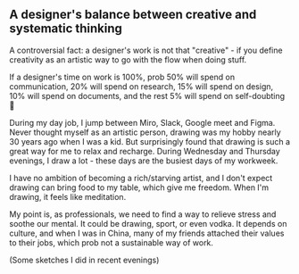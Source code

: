 ## A designer's balance between creative and systematic thinking

A controversial fact: a designer's work is not that "creative" - if you define creativity as an artistic way to go with the flow when doing stuff.

If a designer's time on work is 100%, prob 50% will spend on communication, 20% will spend on research, 15% will spend on design, 10% will spend on documents, and the rest 5% will spend on self-doubting 🤫

During my day job, I jump between Miro, Slack, Google meet and Figma. Never thought myself as an artistic person, drawing was my hobby nearly 30 years ago when I was a kid. But surprisingly found that drawing is such a great way for me to relax and recharge. During Wednesday and Thursday evenings, I draw a lot - these days are the busiest days of my workweek.

I have no ambition of becoming a rich/starving artist, and I don't expect drawing can bring food to my table, which give me freedom. When I'm drawing, it feels like meditation.

My point is, as professionals, we need to find a way to relieve stress and soothe our mental. It could be drawing, sport, or even vodka. It depends on culture, and when I was in China, many of my friends attached their values to their jobs, which prob not a sustainable way of work.

(Some sketches I did in recent evenings)